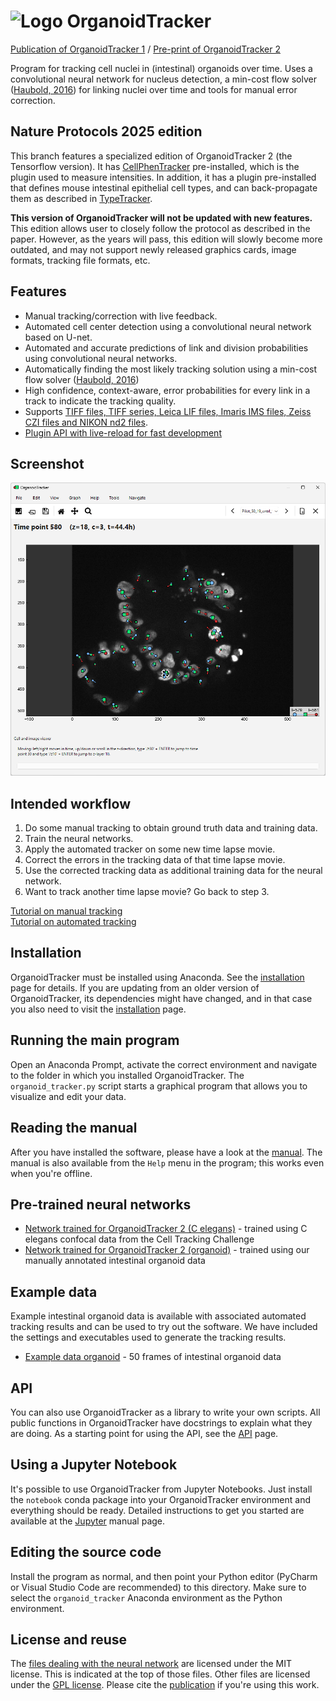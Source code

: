 ![Logo](manuals/images/logo.png) OrganoidTracker
================================================

[Publication of OrganoidTracker 1](https://doi.org/10.1371/journal.pone.0240802) / [Pre-print of OrganoidTracker 2](https://doi.org/10.1101/2024.10.11.617799)

Program for tracking cell nuclei in (intestinal) organoids over time. Uses a convolutional neural network for nucleus detection, a min-cost flow solver ([Haubold, 2016]) for linking nuclei over time and tools for manual error correction.


Nature Protocols 2025 edition
-----------------------------

This branch features a specialized edition of OrganoidTracker 2 (the Tensorflow version). It has [CellPhenTracker] pre-installed, which is the plugin used to measure intensities. In addition, it has a plugin pre-installed that defines mouse intestinal epithelial cell types, and can back-propagate them as described in [TypeTracker].

**This version of OrganoidTracker will not be updated with new features.** This edition allows user to closely follow the protocol as described in the paper. However, as the years will pass, this edition will slowly become more outdated, and may not support newly released graphics cards, image formats, tracking file formats, etc.


Features
--------

* Manual tracking/correction with live feedback.
* Automated cell center detection using a convolutional neural network based on U-net.
* Automated and accurate predictions of link and division probabilities using convolutional neural networks. 
* Automatically finding the most likely tracking solution using a min-cost flow solver ([Haubold, 2016])
* High confidence, context-aware, error probabilities for every link in a track to indicate the tracking quality. 
* Supports [TIFF files, TIFF series, Leica LIF files, Imaris IMS files, Zeiss CZI files and NIKON nd2 files](manuals/IMAGE_FORMATS.md).
* [Plugin API with live-reload for fast development](manuals/PLUGIN_TUTORIAL.md)


Screenshot
----------

![Screenshot of the program](manuals/images/screenshot.png)


Intended workflow
-----------------
1. Do some manual tracking to obtain ground truth data and training data.
2. Train the neural networks.
3. Apply the automated tracker on some new time lapse movie.
4. Correct the errors in the tracking data of that time lapse movie.
5. Use the corrected tracking data as additional training data for the neural network.
6. Want to track another time lapse movie? Go back to step 3.

[Tutorial on manual tracking](manuals/MANUAL_TRACKING.md)  
[Tutorial on automated tracking](manuals/AUTOMATIC_TRACKING.md)


Installation
------------
OrganoidTracker must be installed using Anaconda. See the [installation] page for details. If you are updating from an older version of OrganoidTracker, its dependencies might have changed, and in that case you also need to visit the [installation] page.


Running the main program
------------------------
Open an Anaconda Prompt, activate the correct environment and navigate to the folder in which you installed OrganoidTracker.
The `organoid_tracker.py` script starts a graphical program that allows you to visualize and edit your data.


Reading the manual
------------------
After you have installed the software, please have a look at the [manual]. The manual is also available from the `Help` menu in the program; this works even when you're offline.

Pre-trained neural networks
---------------------------
* [Network trained for OrganoidTracker 2 (C elegans)](https://doi.org/10.5281/zenodo.13912686) - trained using C elegans confocal data from the Cell Tracking Challenge
* [Network trained for OrganoidTracker 2 (organoid)](https://zenodo.org/records/13946119) - trained using our manually annotated intestinal organoid data

Example data
------------
Example intestinal organoid data is available with associated automated tracking results and can be used to try out the software. We have included the settings and executables used to generate the tracking results.
* [Example data organoid](https://zenodo.org/records/13982844) - 50 frames of intestinal organoid data

API
---
You can also use OrganoidTracker as a library to write your own scripts. All public functions in OrganoidTracker have docstrings to explain what they are doing. As a starting point for using the API, see the [API] page.

Using a Jupyter Notebook
------------------------
It's possible to use OrganoidTracker from Jupyter Notebooks. Just install the `notebook` conda package into your OrganoidTracker environment and everything should be ready. Detailed instructions to get you started are available at the [Jupyter] manual page.


Editing the source code
-----------------------
Install the program as normal, and then point your Python editor (PyCharm or Visual Studio Code are recommended) to this directory. Make sure to select the `organoid_tracker` Anaconda environment as the Python environment.


License and reuse
-----------------
The [files dealing with the neural network](organoid_tracker/position_detection_cnn) are licensed under the MIT license. This is indicated at the top of those files. Other files are licensed under the [GPL license](LICENSE.txt). Please cite the [publication] if you're using this work.


[API]: manuals/API.md
[installation]: manuals/INSTALLATION.md
[manual]: manuals/
[publication]: https://doi.org/10.1371/journal.pone.0240802
[Jupyter]: manuals/JUPYTER_NOTEBOOK.md
[Haubold, 2016]: https://doi.org/10.1007/978-3-319-46478-7_35
[CellPhenTracker]: https://github.com/RodriguezColmanLab/CellPhenTracker
[TypeTracker]: https://www.science.org/doi/full/10.1126/sciadv.add6480
